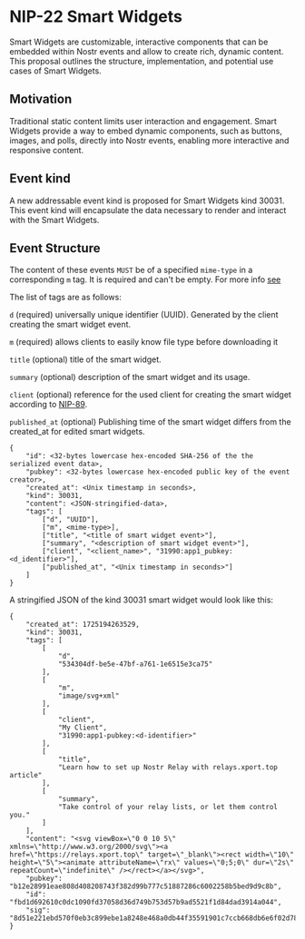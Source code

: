 # NIP-22 Smart Widgets

Smart Widgets are customizable, interactive components that can be embedded within Nostr events and allow to create rich, dynamic content. This proposal outlines the structure, implementation, and potential use cases of Smart Widgets.

## Motivation
Traditional static content limits user interaction and engagement. Smart Widgets provide a way to embed dynamic components, such as buttons, images, and polls, directly into Nostr events, enabling more interactive and responsive content.

## Event kind
A new addressable event kind is proposed for Smart Widgets kind 30031. This event kind will encapsulate the data necessary to render and interact with the Smart Widgets.

## Event Structure
The content of these events `MUST` be of a specified `mime-type` in a corresponding `m` tag. It is required and can't be empty.
For more info [see](https://developer.mozilla.org/en-US/docs/Web/HTTP/Basics_of_HTTP/MIME_types)

The list of tags are as follows:

`d` (required) universally unique identifier (UUID). Generated by the client creating the smart widget event.

`m` (required) allows clients to easily know file type before downloading it

`title` (optional) title of the smart widget.

`summary` (optional) description of the smart widget and its usage.

`client` (optional) reference for the used client for creating the smart widget according to [NIP-89](../blob/master/89.md).

`published_at` (optional) Publishing time of the smart widget differs from the created_at for edited smart widgets.

```
{
	"id": <32-bytes lowercase hex-encoded SHA-256 of the the serialized event data>,
	"pubkey": <32-bytes lowercase hex-encoded public key of the event creator>,
	"created_at": <Unix timestamp in seconds>,
	"kind": 30031,
	"content": <JSON-stringified-data>,
	"tags": [
		["d", "UUID"],
		["m", <mime-type>],
		["title", "<title of smart widget event>"],
		["summary", "<description of smart widget event>"],
		["client", "<client_name>", "31990:app1_pubkey:<d_identifier>"],
		["published_at", "<Unix timestamp in seconds>"]
	]
}
```
A stringified JSON of the kind 30031 smart widget would look like this:
```
{
    "created_at": 1725194263529,
    "kind": 30031,
    "tags": [
        [
            "d",
            "534304df-be5e-47bf-a761-1e6515e3ca75"
        ],
        [
            "m",
            "image/svg+xml"
        ],
        [
            "client",
            "My Client",
            "31990:app1-pubkey:<d-identifier>"
        ],
        [
            "title",
            "Learn how to set up Nostr Relay with relays.xport.top article"
        ],
        [
            "summary",
            "Take control of your relay lists, or let them control you."
        ]
    ],
    "content": "<svg viewBox=\"0 0 10 5\" xmlns=\"http://www.w3.org/2000/svg\"><a href=\"https://relays.xport.top\" target=\"_blank\"><rect width=\"10\" height=\"5\"><animate attributeName=\"rx\" values=\"0;5;0\" dur=\"2s\" repeatCount=\"indefinite\" /></rect></a></svg>",
    "pubkey": "b12e28991eae808d408208743f382d99b777c51887286c6002258b5bed9d9c8b",
    "id": "fbd1d692610c0dc1090fd37058d36d749b753d57b9ad5521f1d84dad3914a044",
    "sig": "8d51e221ebd570f0eb3c899ebe1a8248e468a0db44f35591901c7ccb668db6e6f02d787216eaae58dfdced41e6677f270467933cb36b67d6297417fcda09a60e"
}
```
